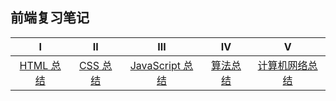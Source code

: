 ## 前端复习笔记



|               Ⅰ                |                    Ⅱ                     |                   Ⅲ                    |                     Ⅳ                      |                     Ⅴ                      | 
| :----------------------------: | :--------------------------------------: | :------------------------------------: | :----------------------------------------: | :----------------------------------------: | 
| [HTML 总结]() | [CSS 总结](https://github.com/Dmaziyo/interview-handbook/blob/master/CSS/css.md) | [JavaScript 总结]((https://github.com/Dmaziyo/interview-handbook/blob/master/Javascript/js.md))| [算法总结](https://github.com/Dmaziyo/interview-handbook/tree/master/algorithm) |  [计算机网络总结](https://github.com/Dmaziyo/interview-handbook/blob/master/%E8%AE%A1%E7%AE%97%E6%9C%BA%E7%BD%91%E7%BB%9C/network.md) 
